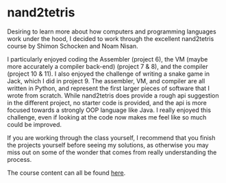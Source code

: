# nand2tetris

Desiring to learn more about how computers and programming languages work under the hood, I decided to work through the excellent nand2tetris course by Shimon Schocken and Noam Nisan. 

I particularly enjoyed coding the Assembler (project 6), the VM (maybe more accurately a compiler back-end) (project 7 & 8), and the compiler (project 10 & 11). I also enjoyed the challenge of writing a snake game in Jack, which I did in project 9. The assembler, VM, and compiler are all written in Python, and represent the first larger pieces of software that I wrote from scratch. While nand2tetris does provide a rough api suggestion in the different project, no starter code is provided, and the api is more focused towards a strongly OOP language like Java. I really enjoyed this challenge, even if looking at the code now makes me feel like so much could be improved. 

If you are working through the class yourself, I recommend that you finish the projects yourself before seeing my solutions, as otherwise you may miss out on some of the wonder that comes from really understanding the process.

The course content can all be found [here](https://www.nand2tetris.org/course).

